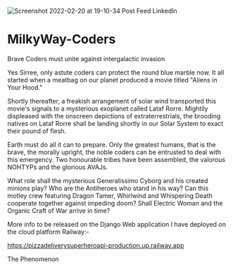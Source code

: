 ![Screenshot 2022-02-20 at 19-10-34 Post Feed LinkedIn](https://user-images.githubusercontent.com/96743401/154853236-9e110d86-39b6-4158-a5ef-7099b933e42c.png)

# MilkyWay-Coders
Brave Coders must unite against intergalactic invasion

Yes Sirree, only astute coders can protect the round blue marble now.
It all started when a meatbag on our planet produced a movie titled "Aliens in Your Hood." 

Shortly thereafter, a freakish arrangement of solar wind transported this movie's signals to a mysterious exoplanet called Lataf Rorre.
Mightily displeased with the onscreen depictions of extraterrestrials, the brooding natives on Lataf Rorre shall be landing shortly in our Solar System to exact their pound of flesh.

Earth must do all it can to prepare. Only the greatest humans, that is the brave, the morally upright, the noble coders can be entrusted to deal with this emergency. 
Two honourable tribes have been assembled, the valorous NOHTYPs and the glorious AVAJs.

What role shall the mysterious Generalissimo Cyborg and his created minions play? Who are the Antiheroes who stand in his way?
Can this motley crew featuring Dragon Tamer, Whirlwind and Whispering Death cooperate together against impeding doom? Shall Electric Woman and the Organic Craft of War arrive in time? 

More info to be released on the Django Web application I have deployed on the cloud platform Railway:-

https://pizzadeliverysuperheroapi-production.up.railway.app

The Phenomenon 
